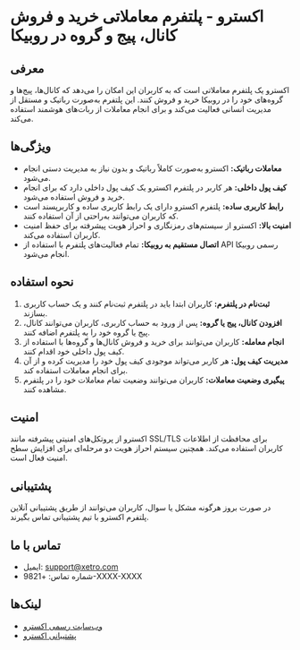 # اکسترو - پلتفرم معاملاتی خرید و فروش کانال، پیج و گروه در روبیکا

## معرفی

اکسترو یک پلتفرم معاملاتی است که به کاربران این امکان را می‌دهد که کانال‌ها، پیج‌ها و گروه‌های خود را در روبیکا خرید و فروش کنند. این پلتفرم به‌صورت رباتیک و مستقل از مدیریت انسانی فعالیت می‌کند و برای انجام معاملات از ربات‌های هوشمند استفاده می‌کند.

## ویژگی‌ها

- **معاملات رباتیک:** اکسترو به‌صورت کاملاً رباتیک و بدون نیاز به مدیریت دستی انجام می‌شود.
- **کیف پول داخلی:** هر کاربر در پلتفرم اکسترو یک کیف پول داخلی دارد که برای انجام خرید و فروش استفاده می‌شود.
- **رابط کاربری ساده:** پلتفرم اکسترو دارای یک رابط کاربری ساده و کاربرپسند است که کاربران می‌توانند به‌راحتی از آن استفاده کنند.
- **امنیت بالا:** اکسترو از سیستم‌های رمزنگاری و احراز هویت پیشرفته برای حفظ امنیت کاربران استفاده می‌کند.
- **اتصال مستقیم به روبیکا:** تمام فعالیت‌های پلتفرم با استفاده از API رسمی روبیکا انجام می‌شود.

## نحوه استفاده

1. **ثبت‌نام در پلتفرم:** کاربران ابتدا باید در پلتفرم ثبت‌نام کنند و یک حساب کاربری بسازند.
2. **افزودن کانال، پیج یا گروه:** پس از ورود به حساب کاربری، کاربران می‌توانند کانال، پیج یا گروه خود را به پلتفرم اضافه کنند.
3. **انجام معامله:** کاربران می‌توانند برای خرید و فروش کانال‌ها و گروه‌ها با استفاده از کیف پول داخلی خود اقدام کنند.
4. **مدیریت کیف پول:** هر کاربر می‌تواند موجودی کیف پول خود را مدیریت کرده و از آن برای انجام معاملات استفاده کند.
5. **پیگیری وضعیت معاملات:** کاربران می‌توانند وضعیت تمام معاملات خود را در پلتفرم مشاهده کنند.

## امنیت

اکسترو از پروتکل‌های امنیتی پیشرفته مانند SSL/TLS برای محافظت از اطلاعات کاربران استفاده می‌کند. همچنین سیستم احراز هویت دو مرحله‌ای برای افزایش سطح امنیت فعال است.

## پشتیبانی

در صورت بروز هرگونه مشکل یا سوال، کاربران می‌توانند از طریق پشتیبانی آنلاین پلتفرم اکسترو با تیم پشتیبانی تماس بگیرند.

## تماس با ما

- ایمیل: support@xetro.com
- شماره تماس: +9821-XXXX-XXXX

## لینک‌ها

- [وب‌سایت رسمی اکسترو](https://www.xetro.com)
- [پشتیبانی اکسترو](https://support.xetro.com)
